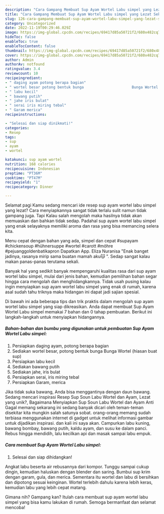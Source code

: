 ```yaml
---
description: "Cara Gampang Membuat Sup Ayam Wortel Labu simpel yang Lezat Sekali"
title: "Cara Gampang Membuat Sup Ayam Wortel Labu simpel yang Lezat Sekali"
slug: 126-cara-gampang-membuat-sup-ayam-wortel-labu-simpel-yang-lezat-sekali
category: Uncategorized
date: 2022-11-19T00:29:46.029Z
image: https://img-global.cpcdn.com/recipes/69417d85a50721f2/680x482cq70/sup-ayam-wortel-labu-simpel-foto-resep-utama.jpg
hideToc: false
enableToc: true
enableTocContent: false
thumbnail: https://img-global.cpcdn.com/recipes/69417d85a50721f2/680x482cq70/sup-ayam-wortel-labu-simpel-foto-resep-utama.jpg
cover: https://img-global.cpcdn.com/recipes/69417d85a50721f2/680x482cq70/sup-ayam-wortel-labu-simpel-foto-resep-utama.jpg
author: Admin
authorAv: notfound
ratingvalue: 3.4
reviewcount: 10
recipeingredient:
- " daging ayam potong berapa bagian"
- " wortel besar potong bentuk bunga                      Bunga Wortel hiasan buat sup"
- " labu kecil"
- " bawang putih"
- " jahe iris bulat"
- " serai iris miring tebal"
- " Garam merica"
recipeinstructions:

- "Selesai dan siap dinikmati!"
categories:
- Resep
tags:
- sup
- ayam
- wortel

katakunci: sup ayam wortel 
nutrition: 168 calories
recipecuisine: Indonesian
preptime: "PT36M"
cooktime: "PT47M"
recipeyield: "1"
recipecategory: Dinner

---
```



Selamat pagi Kamu sedang mencari ide resep sup ayam wortel labu simpel yang lezat? Cara menyiapkannya sangat tidak terlalu sulit namun tidak gampang juga. Tapi Kalau salah mengolah maka hasilnya tidak akan memuaskan dan bahkan tidak sedap. Padahal sup ayam wortel labu simpel yang enak selayaknya memiliki aroma dan rasa yang bisa memancing selera kita.


Menu cepat dengan bahan yang ada, simpel dan cepat #supayam #chickensoup #hühnersuppe #wortel #carott #möhre #pejuanggoldenbatikapron Dapatkan App. Eliza Nuranisa &#34;Enak banget jadinya, rasanya mirip sama buatan mamah aku😽 ️&#34;. Sedap sangat kalau makan panas-panas terutama sekali.

Banyak hal yang sedikit banyak mempengaruhi kualitas rasa dari sup ayam wortel labu simpel, mulai dari jenis bahan, kemudian pemilihan bahan segar hingga cara mengolah dan menghidangkannya. Tidak usah pusing kalau ingin menyiapkan sup ayam wortel labu simpel yang enak di rumah, karena asal sudah tahu triknya maka hidangan ini dapat jadi sajian spesial.


Di bawah ini ada beberapa tips dan trik praktis dalam mengolah sup ayam wortel labu simpel yang siap dikreasikan. Anda dapat membuat Sup Ayam Wortel Labu simpel memakai 7 bahan dan 0 tahap pembuatan. Berikut ini langkah-langkah untuk menyiapkan hidangannya.

<!--inarticleads1-->

##### Bahan-bahan dan bumbu yang digunakan untuk pembuatan Sup Ayam Wortel Labu simpel:

1. Persiapkan  daging ayam, potong berapa bagian
1. Sediakan  wortel besar, potong bentuk bunga                      Bunga Wortel (hiasan buat sup)
1. Persiapkan  labu kecil
1. Sediakan  bawang putih
1. Sediakan  jahe, iris bulat
1. Persiapkan  serai, iris miring tebal
1. Persiapkan  Garam, merica


Jika tidak suka bawang, Anda bisa menggantinya dengan daun bawang. Sedang mencari inspirasi Resep Sup Soun Labu Wortel dan Ayam, Lezat yang unik?, Bagaimana Menyiapkan Sup Soun Labu Wortel dan Ayam Anti Gagal memang sekarang ini sedang banyak dicari oleh teman-teman disekitar kita mungkin salah satunya sobat. orang-orang memang sudah terbiasa menggunakan internet di gadget untuk melihat informasi gambar untuk dijadikan inspirasi. dan kali ini saya akan. Campurkan labu kuning, bawang bombay, bawang putih, kaldu ayam, dan susu ke dalam panci. Rebus hingga mendidih, lalu kecilkan api dan masak sampai labu empuk. 

<!--inarticleads2-->

##### Cara membuat Sup Ayam Wortel Labu simpel:


1. Selesai dan siap dihidangkan!

Angkat labu beserta air rebusannya dari kompor. Tunggu sampai cukup dingin, kemudian haluskan dengan blender dan saring. Bumbui sup krim dengan garam, gula, dan merica. Sementara itu wortel dan labu di bersihkan dan dipotong sesuai keinginan. Wortel terlebih dahulu karena lebih keras, kemudian labu yang lebih cepat matang. 

Gimana nih? Gampang kan? Itulah cara membuat sup ayam wortel labu simpel yang bisa kamu lakukan di rumah. Semoga bermanfaat dan selamat mencoba!

